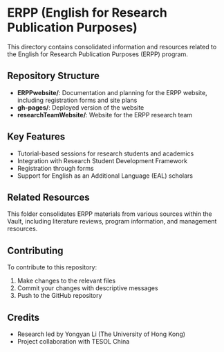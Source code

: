 # ERPP (English for Research Publication Purposes)

This directory contains consolidated information and resources related to the English for Research Publication Purposes (ERPP) program.

## Repository Structure

- **ERPPwebsite/**: Documentation and planning for the ERPP website, including registration forms and site plans
- **gh-pages/**: Deployed version of the website
- **researchTeamWebsite/**: Website for the ERPP research team

## Key Features

- Tutorial-based sessions for research students and academics
- Integration with Research Student Development Framework
- Registration through forms
- Support for English as an Additional Language (EAL) scholars

## Related Resources

This folder consolidates ERPP materials from various sources within the Vault, including literature reviews, program information, and management resources.

## Contributing

To contribute to this repository:
1. Make changes to the relevant files
2. Commit your changes with descriptive messages
3. Push to the GitHub repository

## Credits

- Research led by Yongyan Li (The University of Hong Kong)
- Project collaboration with TESOL China